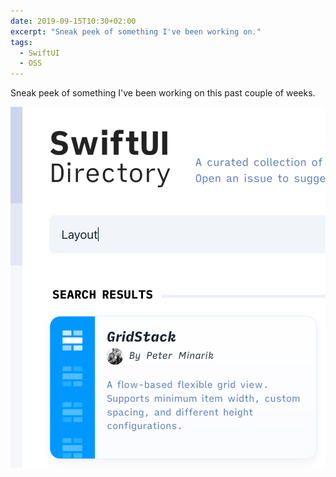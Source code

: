 ```yaml
---
date: 2019-09-15T10:30+02:00
excerpt: "Sneak peek of something I've been working on."
tags:
  - SwiftUI
  - OSS
---
```


Sneak peek of something I've been working on this past couple of weeks.

[![SwiftUI Directory](assets/image-1568500250015.png)](assets/image-1568500250015.png)
